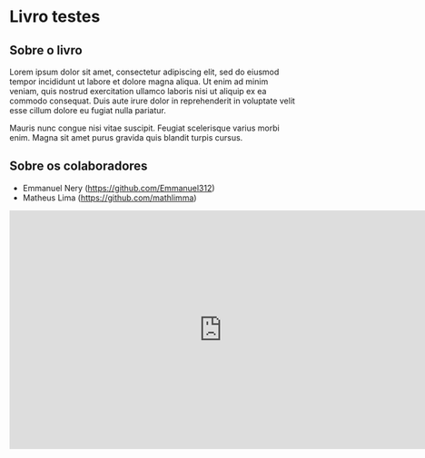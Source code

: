 # Livro testes

## Sobre o livro

Lorem ipsum dolor sit amet, consectetur adipiscing elit, sed do eiusmod tempor incididunt ut labore et dolore magna aliqua. Ut enim ad minim veniam, quis nostrud exercitation ullamco laboris nisi ut aliquip ex ea commodo consequat. Duis aute irure dolor in reprehenderit in voluptate velit esse cillum dolore eu fugiat nulla pariatur.

Mauris nunc congue nisi vitae suscipit. Feugiat scelerisque varius morbi enim. Magna sit amet purus gravida quis blandit turpis cursus.

## Sobre os colaboradores

- Emmanuel Nery (https://github.com/Emmanuel312)
- Matheus Lima (https://github.com/mathlimma)

<iframe width="748" height="421" src="https://www.youtube.com/embed/py6vHgL6saw" frameborder="0" allow="accelerometer; autoplay; encrypted-media; gyroscope; picture-in-picture" allowfullscreen></iframe>